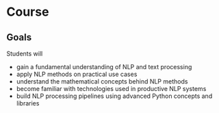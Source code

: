 # Course

## Goals

Students will

* gain a fundamental understanding of NLP and text processing
* apply NLP methods on practical use cases
* understand the mathematical concepts behind NLP methods
* become familiar with technologies used in productive NLP systems
* build NLP processing pipelines using advanced Python concepts and libraries